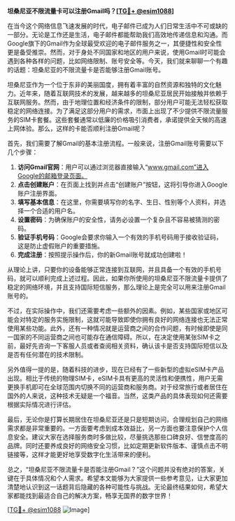 **坦桑尼亚不限流量卡可以注册Gmail吗？[[TG💪+ @esim1088](https://t.me/s/esim1088)]**

在当今这个网络信息飞速发展的时代，电子邮件已成为人们日常生活中不可或缺的一部分。无论是工作还是生活，电子邮件都能帮助我们高效地传递信息和沟通。而Google旗下的Gmail作为全球最受欢迎的电子邮件服务之一，其便捷性和安全性更是备受推崇。然而，对于身处不同国家和地区的用户来说，使用Gmail时可能会遇到各种各样的问题，比如网络限制、账号安全等。今天，我们就来聊聊一个有趣的话题：坦桑尼亚的不限流量卡是否能够注册Gmail账号。

坦桑尼亚作为一个位于东非的美丽国度，拥有着丰富的自然资源和独特的文化魅力。近年来，随着互联网技术的发展，越来越多的坦桑尼亚居民开始接触并依赖于互联网服务。然而，由于地理位置和经济条件的限制，部分用户可能无法轻松获取稳定的网络连接。为了满足这部分用户的需求，市面上出现了不少提供不限流量服务的SIM卡套餐。这些套餐通常以低廉的价格吸引消费者，承诺提供全天候的高速上网体验。那么，这样的卡能否顺利注册Gmail呢？

首先，我们需要了解Gmail的基本注册流程。一般来说，注册Gmail账号需要以下几个步骤：

1. **访问Gmail官网**：用户可以通过浏览器直接输入“www.gmail.com”进入Google的邮箱登录页面。
2. **点击创建账户**：在页面上找到并点击“创建账户”按钮，这将引导你进入Google账户注册界面。
3. **填写基本信息**：在这里，你需要填写你的名字、生日、性别等个人资料，并选择一个合适的用户名。
4. **设置密码**：为确保账户的安全性，请务必设置一个复杂且不容易被猜测的密码。
5. **验证手机号码**：Google会要求你输入一个有效的手机号码用于接收验证码，这是防止虚假账户的重要措施。
6. **完成注册**：按照提示操作后，你的新Gmail账号就成功创建啦！

从理论上讲，只要你的设备能够正常连接到互联网，并且具备一个有效的手机号码，就可以顺利完成上述过程。因此，如果你所使用的坦桑尼亚不限流量卡提供了稳定的网络环境，并且支持国际短信服务，那么理论上是完全可以用来注册Gmail账号的。

不过，在实际操作中，我们还需要考虑一些额外的因素。例如，某些国家或地区可能会对特定的服务实施限制，这就可能导致即使你拥有良好的网络连接也无法正常使用某些功能。此外，还有一种情况就是运营商之间的合作问题，有时候即使是同一国家的不同运营商之间也可能存在通信障碍。所以，在决定使用某张SIM卡之前，最好先咨询一下客服人员或者查阅相关资料，确认该卡是否支持国际短信以及是否有任何潜在的技术限制。

另外值得一提的是，随着科技的进步，现在已经有了一些新型的虚拟eSIM卡产品出现。相比于传统的物理SIM卡，eSIM卡具有更高的灵活性和便携性，用户无需更换手机即可在全球范围内切换不同的运营商和服务商。对于经常旅行或者居住在国外的人来说，这种技术无疑是一个福音。当然，这类产品的具体表现如何还需要根据实际情况进行评估。

最后，无论你是打算长期居住在坦桑尼亚还是只是短期访问，合理规划自己的网络需求都是非常重要的。一方面要考虑到成本效益比，另一方面也要注意保护个人信息安全。建议大家在选择服务商时多做比较，尽量挑选那些口碑良好、信誉度高的品牌。同时还要养成良好的网络安全习惯，比如定期更新软件版本、谨慎点击不明链接等，这样才能更好地享受数字化生活带来的便利。

总之，“坦桑尼亚不限流量卡是否能注册Gmail？”这个问题并没有绝对的答案，关键在于具体情况和个人需求。希望本文能够为大家提供一些参考意见，让大家更加清楚地认识到这一话题背后隐藏的各种可能性与挑战。无论最终结果如何，希望大家都能找到最适合自己的解决方案，畅享无国界的数字世界！ 

[[TG💪+ @esim1088](https://t.me/s/esim1088) ![Image](https://i.postimg.cc/4NQfJmqS/Snipaste-2025-05-13-00-14-12.png)]